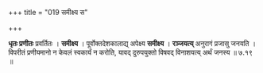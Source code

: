 +++
title = "019 समीक्ष्य स"

+++


**धृतः प्रणीतः** प्रवर्तितः । **समीक्ष्य** । पूर्वोक्तदेशकालाद्य् अपेक्ष्य **समीक्ष्य** । **रञ्जयत्य्** अनुरागं प्रजासु जनयति । विपरीतं प्रणीयमानो न केवलं स्वकार्यं न करोति, यावद् दुरुपयुक्तो विषवद् विनाशयत्य् अर्थं जनस्य ॥ ७.१९ ॥